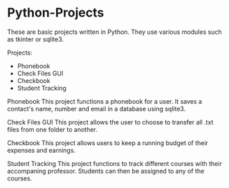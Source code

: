 # Python-Projects

These are basic projects written in Python. They use various modules such as tkinter or sqlite3.

Projects:
  - Phonebook
  - Check Files GUI
  - Checkbook
  - Student Tracking
 
<bold>Phonebook</bold>
  This project functions a phonebook for a user. It saves a contact's name, number and email in a database using sqlite3.
  
<bold>Check Files GUI</bold>
  This project allows the user to choose to transfer all .txt files from one folder to another.
  
<bold>Checkbook</bold>
  This project allows users to keep a running budget of their expenses and earnings.
  
<bold>Student Tracking</bold>
  This project functions to track different courses with their accompaning professor. Students can then be assigned to any of the courses.
